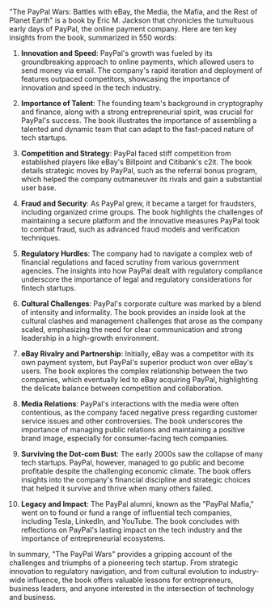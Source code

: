 "The PayPal Wars: Battles with eBay, the Media, the Mafia, and the Rest of Planet Earth" is a book by Eric M. Jackson that chronicles the tumultuous early days of PayPal, the online payment company. Here are ten key insights from the book, summarized in 550 words:

1. **Innovation and Speed**: PayPal's growth was fueled by its groundbreaking approach to online payments, which allowed users to send money via email. The company's rapid iteration and deployment of features outpaced competitors, showcasing the importance of innovation and speed in the tech industry.

2. **Importance of Talent**: The founding team's background in cryptography and finance, along with a strong entrepreneurial spirit, was crucial for PayPal's success. The book illustrates the importance of assembling a talented and dynamic team that can adapt to the fast-paced nature of tech startups.

3. **Competition and Strategy**: PayPal faced stiff competition from established players like eBay's Billpoint and Citibank's c2it. The book details strategic moves by PayPal, such as the referral bonus program, which helped the company outmaneuver its rivals and gain a substantial user base.

4. **Fraud and Security**: As PayPal grew, it became a target for fraudsters, including organized crime groups. The book highlights the challenges of maintaining a secure platform and the innovative measures PayPal took to combat fraud, such as advanced fraud models and verification techniques.

5. **Regulatory Hurdles**: The company had to navigate a complex web of financial regulations and faced scrutiny from various government agencies. The insights into how PayPal dealt with regulatory compliance underscore the importance of legal and regulatory considerations for fintech startups.

6. **Cultural Challenges**: PayPal's corporate culture was marked by a blend of intensity and informality. The book provides an inside look at the cultural clashes and management challenges that arose as the company scaled, emphasizing the need for clear communication and strong leadership in a high-growth environment.

7. **eBay Rivalry and Partnership**: Initially, eBay was a competitor with its own payment system, but PayPal's superior product won over eBay's users. The book explores the complex relationship between the two companies, which eventually led to eBay acquiring PayPal, highlighting the delicate balance between competition and collaboration.

8. **Media Relations**: PayPal's interactions with the media were often contentious, as the company faced negative press regarding customer service issues and other controversies. The book underscores the importance of managing public relations and maintaining a positive brand image, especially for consumer-facing tech companies.

9. **Surviving the Dot-com Bust**: The early 2000s saw the collapse of many tech startups. PayPal, however, managed to go public and become profitable despite the challenging economic climate. The book offers insights into the company's financial discipline and strategic choices that helped it survive and thrive when many others failed.

10. **Legacy and Impact**: The PayPal alumni, known as the "PayPal Mafia," went on to found or fund a range of influential tech companies, including Tesla, LinkedIn, and YouTube. The book concludes with reflections on PayPal's lasting impact on the tech industry and the importance of entrepreneurial ecosystems.

In summary, "The PayPal Wars" provides a gripping account of the challenges and triumphs of a pioneering tech startup. From strategic innovation to regulatory navigation, and from cultural evolution to industry-wide influence, the book offers valuable lessons for entrepreneurs, business leaders, and anyone interested in the intersection of technology and business.